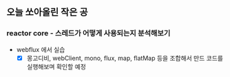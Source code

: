 ## 오늘 쏘아올린 작은 공

### reactor core - 스레드가 어떻게 사용되는지 분석해보기
- webflux 에서 실습
  - [x] 몽고디비, webClient, mono, flux, map, flatMap 등을 조합해서 만드 코드를 실행해보며 확인할 예정